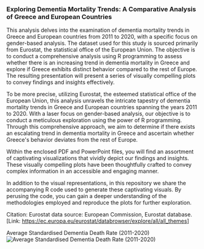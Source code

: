 ### Exploring Dementia Mortality Trends: A Comparative Analysis of Greece and European Countries

This analysis delves into the examination of dementia mortality trends in Greece and European countries from 2011 to 2020, with a specific focus on gender-based analysis.
The dataset used for this study is sourced primarily from Eurostat, the statistical office of the European Union. 
The objective is to conduct a comprehensive analysis using R programming to assess whether there is an increasing trend in dementia mortality 
in Greece and explore if Greece exhibits distinct behavior compared to the rest of Europe. 
The resulting presentation will present a series of visually compelling plots to convey findings and insights effectively.

To be more precise, utilizing Eurostat, the esteemed statistical office of the European Union, this analysis unravels the intricate tapestry of dementia mortality 
trends in Greece and European countries spanning the years 2011 to 2020. With a laser focus on gender-based analysis, our objective is to conduct 
a meticulous exploration using the power of R programming. Through this comprehensive approach, we aim to determine if there exists an escalating 
trend in dementia mortality in Greece and ascertain whether Greece's behavior deviates from the rest of Europe.

Within the enclosed PDF and PowerPoint files, you will find an assortment of captivating visualizations that vividly depict our findings and insights. 
These visually compelling plots have been thoughtfully crafted to convey complex information in an accessible and engaging manner.

In addition to the visual representations, in this repository we share the accompanying R code used to generate these captivating visuals. 
By perusing the code, you can gain a deeper understanding of the methodologies employed and reproduce the plots for further exploration.

Citation: Eurostat data source: European Commission, Eurostat database. [Link: https://ec.europa.eu/eurostat/databrowser/explore/all/all_themes]

Average Standardised Dementia Death Rate (2011-2020)
![Average Standardised Dementia Death Rate (2011-2020)](https://github.com/dmatsanganis/Exploring_Dementia_Mortality_Trends_A_Visual_Comparative_Analysis_of_Greece_and_European_Countries/assets/34712449/7c0e9965-f669-4b96-997a-d4cc26aff19b)
